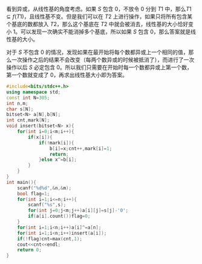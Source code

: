 看到异或，从线性基的角度考虑。如果 $S$ 包含 $0$，不放令 $0$ 分到 $T1$ 中，那么$T1 \subseteq f(T1)$，且线性基不变。但是我们可以在 $T2$ 上进行操作，如果只将所有包含某个基底的数都放入 $T2$，那么这个基底在 $T2$ 中就会被消去，线性基的大小恰好变小 1。可以发现一次确实不能消掉多个基底，所以如果 $S$ 包含 $0$，那么答案就是线性基的大小。

对于 $S$ 不包含 $0$ 的情况，发现如果在最开始将每个数都异或上一个相同的值，那么一次操作之后的结果不会改变（每两个数异或的时候被抵消了），而进行了一次操作以后 $S$ 必定包含 $0$。所以我们只需要在开始时每一个数都异或上第一个数，第一个数就变成了 $0$，再求出线性基大小即为答案。

```cpp
#include<bits/stdc++.h>
using namespace std;
const int N=305;
int n,m;
char s[N];
bitset<N> a[N],b[N];
int cnt,mark[N];
void insert(bitset<N> x){
	for(int i=0;i<m;i++){
		if(x[i]){
			if(!mark[i]){
				b[i]=x;cnt++,mark[i]=1;
				return;
			}else x^=b[i];
		}
	}
}
int main(){
	scanf("%d%d",&n,&m);
	bool flag=1;
	for(int i=1;i<=n;i++){
		scanf("%s",s);
		for(int j=0;j<m;j++)a[i][j]=s[j]-'0';
		if(a[i].count())flag=0;
	}
	for(int i=1;i<n;i++)a[i]^=a[n];
	for(int i=1;i<n;i++)insert(a[i]);
	if(!flag)cnt=max(cnt,1);
	cout<<cnt<<endl;
	return 0;
}
```